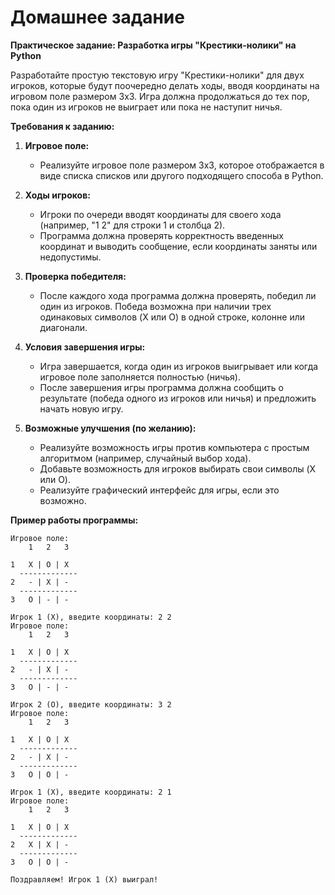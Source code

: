 # **Домашнее задание**

**Практическое задание: Разработка игры "Крестики-нолики" на Python**

Разработайте простую текстовую игру "Крестики-нолики" для двух игроков, которые будут поочередно делать ходы, вводя координаты на игровом поле размером 3x3. Игра должна продолжаться до тех пор, пока один из игроков не выиграет или пока не наступит ничья.

**Требования к заданию:**

1. **Игровое поле:**
   - Реализуйте игровое поле размером 3x3, которое отображается в виде списка списков или другого подходящего способа в Python.

2. **Ходы игроков:**
   - Игроки по очереди вводят координаты для своего хода (например, "1 2" для строки 1 и столбца 2).
   - Программа должна проверять корректность введенных координат и выводить сообщение, если координаты заняты или недопустимы.

3. **Проверка победителя:**
   - После каждого хода программа должна проверять, победил ли один из игроков. Победа возможна при наличии трех одинаковых символов (X или O) в одной строке, колонне или диагонали.

4. **Условия завершения игры:**
   - Игра завершается, когда один из игроков выигрывает или когда игровое поле заполняется полностью (ничья).
   - После завершения игры программа должна сообщить о результате (победа одного из игроков или ничья) и предложить начать новую игру.

5. **Возможные улучшения (по желанию):**
   - Реализуйте возможность игры против компьютера с простым алгоритмом (например, случайный выбор хода).
   - Добавьте возможность для игроков выбирать свои символы (X или O).
   - Реализуйте графический интерфейс для игры, если это возможно.

**Пример работы программы:**

```
Игровое поле:
    1   2   3

1   X | O | X
  -------------  
2   - | X | -
  -------------
3   O | - | -

Игрок 1 (X), введите координаты: 2 2
Игровое поле:
    1   2   3

1   X | O | X
  -------------
2   - | X | -
  -------------
3   O | - | -

Игрок 2 (O), введите координаты: 3 2
Игровое поле:
    1   2   3

1   X | O | X
  -------------
2   - | X | -
  -------------
3   O | O | -

Игрок 1 (X), введите координаты: 2 1
Игровое поле:
    1   2   3

1   X | O | X
  -------------
2   X | X | -
  -------------
3   O | O | -

Поздравляем! Игрок 1 (X) выиграл!
```